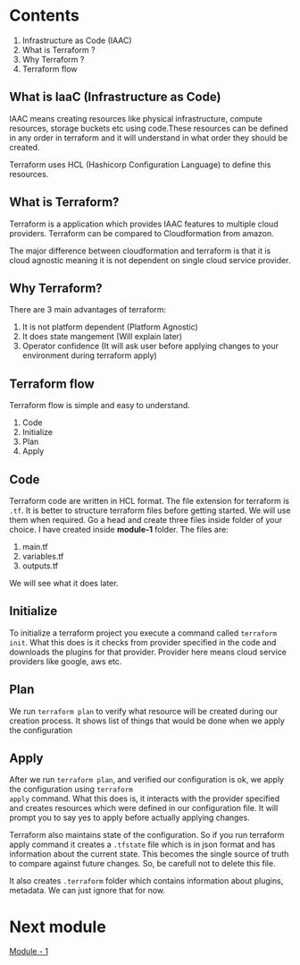 # Contents
1. Infrastructure as Code (IAAC)
2. What is Terraform ?
3. Why Terraform ?
4. Terraform flow


## What is IaaC (Infrastructure as Code)
IAAC means creating resources like physical infrastructure, compute resources, storage buckets etc using code.These resources can be defined in any order in terraform and it will understand in what order they should be created. 

Terraform uses HCL (Hashicorp Configuration Language) to define this resources.

## What is Terraform?
Terraform is a application which provides IAAC features to multiple cloud providers. Terraform can be compared to Cloudformation from amazon.

The major difference between cloudformation and terraform is that it is cloud agnostic meaning it is not dependent on single cloud service provider.

## Why Terraform?
There are 3 main advantages of terraform:
1. It is not platform dependent (Platform Agnostic)
2. It does state mangement (Will explain later)
3. Operator confidence (It will ask user before applying changes to your environment during terraform apply)

## Terraform flow
Terraform flow is simple and easy to understand.
1. Code
2. Initialize
3. Plan
4. Apply

## Code
Terraform code are written in HCL format. The file extension for terraform is <code>.tf</code>. It is better to structure terraform files before getting started. We will use them when required. Go a head and create three files inside folder of your choice. I have created inside <b>module-1</b> folder. The files are: 
1. main.tf
2. variables.tf
3. outputs.tf

We will see what it does later.

## Initialize
To initialize a terraform project you execute a command called <code>terraform init</code>. What this does is it checks from provider specified in the code and downloads the plugins for that provider. Provider here means cloud service providers like google, aws etc.

## Plan
We run <code>terraform plan</code> to verify what resource will be created during our creation process. It shows list of things that would be done when we apply the configuration

## Apply
After we run <code>terraform plan</code>, and verified our configuration is ok, we apply the configuration using <code>terraform apply</code> command. What this does is, it interacts with the provider specified and creates resources which were defined in our configuration file. It will prompt you to say yes to apply before actually applying changes.

Terraform also maintains state of the configuration. So if you run terraform apply command it creates a <code>.tfstate</code> file which is in json format and has information about the current state. This becomes the single source of truth to compare against future changes. So, be carefull not to delete this file. 

It also creates <code>.terraform</code> folder which contains information about plugins, metadata. We can just ignore that for now.

# Next module
[Module - 1](https://github.com/pgaijin66/Learn-Terraform/blob/master/module-1/README.md)